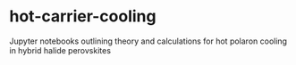 # hot-carrier-cooling
Jupyter notebooks outlining theory and calculations for hot polaron cooling in hybrid halide perovskites
